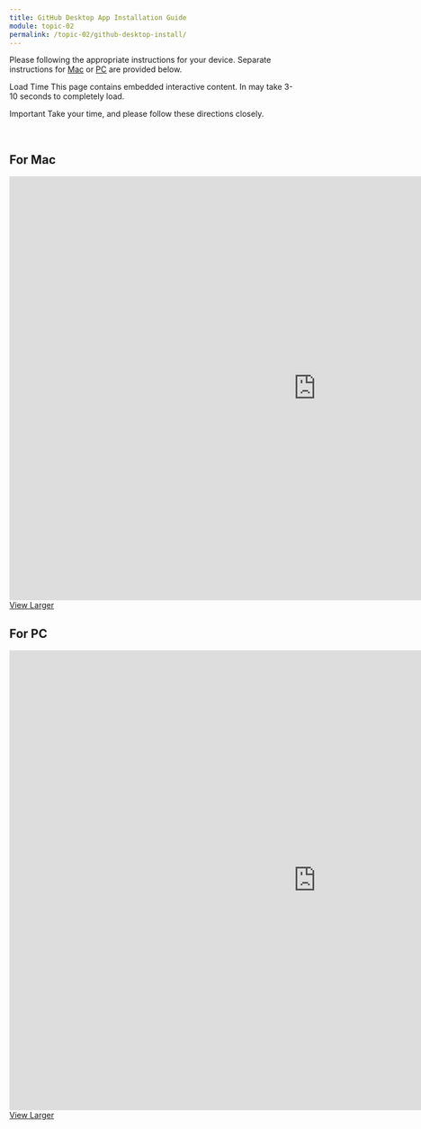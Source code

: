 ```yaml
---
title: GitHub Desktop App Installation Guide
module: topic-02
permalink: /topic-02/github-desktop-install/
---
```


<div class="divider-heading"></div>

Please following the appropriate instructions for your device. Separate instructions for <a href="#gh-install-mac">Mac<a/> or <a href="#gh-install-pc">PC<a/> are provided below.

<span class="label label-warning">Load Time</span> This page contains embedded interactive content. In may take 3-10 seconds to completely load.

<span class="label label-danger">Important</span> Take your time, and please follow these directions closely.


<br>



<h2 id="gh-install-mac">For Mac</h2>
<iframe src="https://h5p.org/h5p/embed/176890" width="1090" height="754" frameborder="0" allowfullscreen="allowfullscreen"></iframe>
<a href="https://h5p.org/node/176890" class="btn btn-default btn-xs" target="_blank">View Larger</a>


<br>


<h2 id="gh-install-pc">For PC</h2>
<iframe src="https://h5p.org/h5p/embed/176875" width="1090" height="818" frameborder="0" allowfullscreen="allowfullscreen"></iframe>
<a href="https://h5p.org/node/176875" class="btn btn-default btn-xs" target="_blank">View Larger</a>
